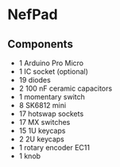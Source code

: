 # NefPad

## Components
* 1 Arduino Pro Micro
* 1 IC socket (optional)
* 19 diodes
* 2 100 nF ceramic capacitors
* 1 momentary switch
* 8 SK6812 mini
* 17 hotswap sockets
* 17 MX switches
* 15 1U keycaps
* 2 2U keycaps
* 1 rotary encoder EC11
* 1 knob

